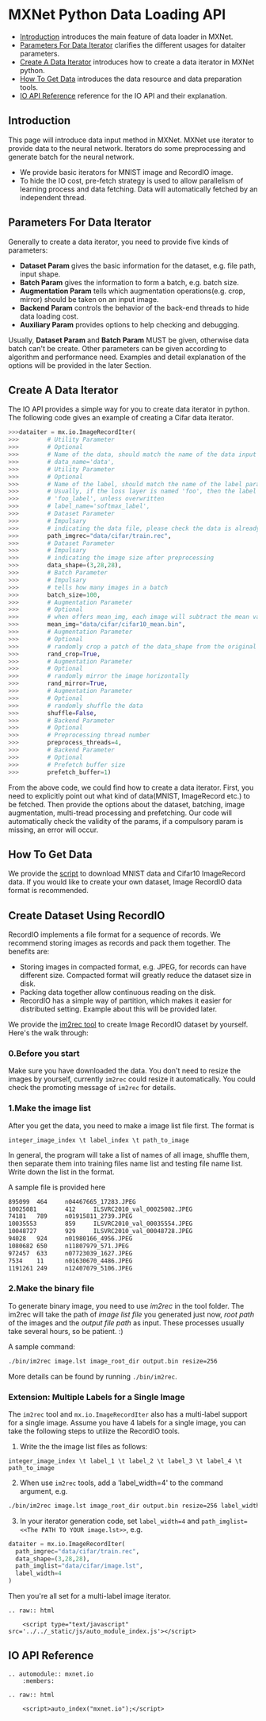 MXNet Python Data Loading API
=============================
* [Introduction](#introduction) introduces the main feature of data loader in MXNet.
* [Parameters For Data Iterator](#parameters-for-data-iterator) clarifies the different usages for dataiter parameters.
* [Create A Data Iterator](#create-a-data-iterator) introduces how to create a data iterator in MXNet python.
* [How To Get Data](#how-to-get-data) introduces the data resource and data preparation tools.
* [IO API Reference](#io-api-reference) reference for the IO API and their explanation.

Introduction
------------
This page will introduce data input method in MXNet. MXNet use iterator to provide data to the neural network.  Iterators do some preprocessing and generate batch for the neural network.

* We provide basic iterators for MNIST image and RecordIO image.
* To hide the IO cost, pre-fetch strategy is used to allow parallelism of learning process and data fetching. Data will automatically fetched by an independent thread.

Parameters For Data Iterator
----------------------------

Generally to create a data iterator, you need to provide five kinds of parameters:

* **Dataset Param** gives the basic information for the dataset, e.g. file path, input shape.
* **Batch Param** gives the information to form a batch, e.g. batch size.
* **Augmentation Param** tells which augmentation operations(e.g. crop, mirror) should be taken on an input image.
* **Backend Param** controls the behavior of the back-end threads to hide data loading cost.
* **Auxiliary Param** provides options to help checking and debugging.

Usually, **Dataset Param** and **Batch Param** MUST be given, otherwise data batch can't be create. Other parameters can be given according to algorithm and performance need. Examples and detail explanation of the options will be provided in the later Section.

Create A Data Iterator
----------------------
The IO API provides a simple way for you to create data iterator in python.
The following code gives an example of creating a Cifar data iterator.

```python
>>>dataiter = mx.io.ImageRecordIter(
>>>        # Utility Parameter
>>>        # Optional
>>>        # Name of the data, should match the name of the data input of the network
>>>        # data_name='data',
>>>        # Utility Parameter
>>>        # Optional
>>>        # Name of the label, should match the name of the label parameter of the network.
>>>        # Usually, if the loss layer is named 'foo', then the label input has the name
>>>        # 'foo_label', unless overwritten
>>>        # label_name='softmax_label',
>>>        # Dataset Parameter
>>>        # Impulsary
>>>        # indicating the data file, please check the data is already there
>>>        path_imgrec="data/cifar/train.rec",
>>>        # Dataset Parameter
>>>        # Impulsary
>>>        # indicating the image size after preprocessing
>>>        data_shape=(3,28,28),
>>>        # Batch Parameter
>>>        # Impulsary
>>>        # tells how many images in a batch
>>>        batch_size=100,
>>>        # Augmentation Parameter
>>>        # Optional
>>>        # when offers mean_img, each image will subtract the mean value at each pixel
>>>        mean_img="data/cifar/cifar10_mean.bin",
>>>        # Augmentation Parameter
>>>        # Optional
>>>        # randomly crop a patch of the data_shape from the original image
>>>        rand_crop=True,
>>>        # Augmentation Parameter
>>>        # Optional
>>>        # randomly mirror the image horizontally
>>>        rand_mirror=True,
>>>        # Augmentation Parameter
>>>        # Optional
>>>        # randomly shuffle the data
>>>        shuffle=False,
>>>        # Backend Parameter
>>>        # Optional
>>>        # Preprocessing thread number
>>>        preprocess_threads=4,
>>>        # Backend Parameter
>>>        # Optional
>>>        # Prefetch buffer size
>>>        prefetch_buffer=1)
```

From the above code, we could find how to create a data iterator. First, you need to explicitly point out what kind of data(MNIST, ImageRecord etc.) to be fetched. Then provide the options about the dataset, batching, image augmentation, multi-tread processing and prefetching. Our code will automatically check the validity of the params, if a compulsory param is missing, an error will occur.

How To Get Data
---------------

We provide the [script](../../tests/python/common/get_data.py) to download MNIST data and Cifar10 ImageRecord data. If you would like to create your own dataset, Image RecordIO data format is recommended.

## Create Dataset Using RecordIO

RecordIO implements a file format for a sequence of records. We recommend storing images as records and pack them together. The benefits are:

* Storing images in compacted format, e.g. JPEG, for records can have different size. Compacted format will greatly reduce the dataset size in disk.
* Packing data together allow continuous reading on the disk.
* RecordIO has a simple way of partition, which makes it easier for distributed setting. Example about this will be provided later.

We provide the [im2rec tool](../../tools/im2rec.cc) to create Image RecordIO dataset by yourself. Here's the walk through:

### 0.Before you start
Make sure you have downloaded the data. You don't need to resize the images by yourself, currently ```im2rec``` could resize it automatically. You could check the promoting message of ```im2rec``` for details.

### 1.Make the image list
After you get the data, you need to make a image list file first.  The format is
```
integer_image_index \t label_index \t path_to_image
```
In general, the program will take a list of names of all image, shuffle them, then separate them into training files name list and testing file name list. Write down the list in the format.

A sample file is provided here
```bash
895099  464     n04467665_17283.JPEG
10025081        412     ILSVRC2010_val_00025082.JPEG
74181   789     n01915811_2739.JPEG
10035553        859     ILSVRC2010_val_00035554.JPEG
10048727        929     ILSVRC2010_val_00048728.JPEG
94028   924     n01980166_4956.JPEG
1080682 650     n11807979_571.JPEG
972457  633     n07723039_1627.JPEG
7534    11      n01630670_4486.JPEG
1191261 249     n12407079_5106.JPEG

```

### 2.Make the binary file
To generate binary image, you need to use *im2rec* in the tool folder. The im2rec will take the path of _image list file_ you generated just now, _root path_ of the images and the _output file path_ as input. These processes usually take several hours, so be patient. :)

A sample command:
```bash
./bin/im2rec image.lst image_root_dir output.bin resize=256
```
More details can be found by running ```./bin/im2rec```.

### Extension: Multiple Labels for a Single Image

The `im2rec` tool and `mx.io.ImageRecordIter` also has a multi-label support for a single image.
Assume you have 4 labels for a single image, you can take the following steps to utilize the RecordIO tools.

1. Write the the image list files as follows:
```
integer_image_index \t label_1 \t label_2 \t label_3 \t label_4 \t path_to_image
```

2. When use `im2rec` tools, add a 'label_width=4' to the command argument, e.g.
```bash
./bin/im2rec image.lst image_root_dir output.bin resize=256 label_width=4
```

3. In your iterator generation code, set `label_width=4` and `path_imglist=<<The PATH TO YOUR image.lst>>`, e.g.

```python
dataiter = mx.io.ImageRecordIter(
  path_imgrec="data/cifar/train.rec",
  data_shape=(3,28,28),
  path_imglist="data/cifar/image.lst",
  label_width=4
)
```

Then you're all set for a multi-label image iterator.

```eval_rst
.. raw:: html

    <script type="text/javascript" src='../../_static/js/auto_module_index.js'></script>
```


IO API Reference
----------------

```eval_rst
.. automodule:: mxnet.io
    :members:

.. raw:: html

    <script>auto_index("mxnet.io");</script>
```
